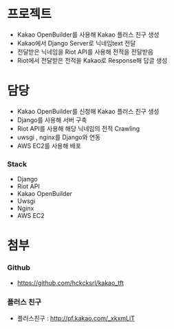 # 프로젝트

* Kakao OpenBuilder를 사용해 Kakao 플러스 친구 생성
* Kakao에서 Django Server로 닉네임text 전달
* 전달받은 닉네임을 Riot API를 사용해 전적을 전달받음
* Riot에서 전달받은 전적을 Kakao로 Response해 답글 생성

# 담당

* Kakao OpenBuilder를 신청해 Kakao 플러스 친구 생성
* Django를 사용해 서버 구축
* Riot API를 사용해 해당 닉네임의 전적 Crawling
* uwsgi , nginx를 Django와 연동
* AWS EC2를 사용해 배포

### Stack

* Django
* Riot API
* Kakao OpenBuilder
* Uwsgi
* Nginx
* AWS EC2

# 첨부

### Github

* https://github.com/hckcksrl/kakao_tft

### 플러스 친구

* 플러스친구 : http://pf.kakao.com/_xkxmLiT
